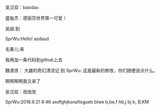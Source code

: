 

吴汉双：baodao

盛胤杰：德丽莎世界第一可爱！

吴超:到

SprWu:Hello!
asdasd


毛春儿:来


我再加一条代码到github上去



魏潇贤：
大雄的奇幻漂流记
到
SprWu: 这是最新的修改，你们随便说点什么。


啊啊啊啊我又来了

吴汉双：改改改

SprWu:2018.9.21 8:46
asdfghjksnafisgueb blwe b,be,f hb,j bj b, B,KM







